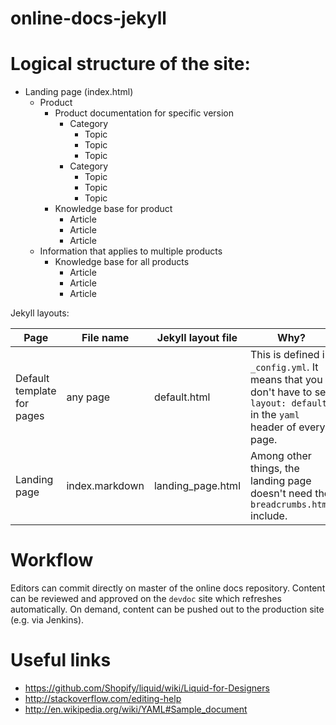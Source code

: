 online-docs-jekyll
==================

# Logical structure of the site:

* Landing page (index.html)
    * Product
        * Product documentation for specific version
            * Category
                * Topic
                * Topic
                * Topic
            * Category
                * Topic
                * Topic
                * Topic
        * Knowledge base for product
            * Article
            * Article
            * Article
    * Information that applies to multiple products
        * Knowledge base for all products
            * Article
            * Article
            * Article

Jekyll layouts:

| Page | File name | Jekyll layout file | Why? |
| --- | --- | --- | --- |
| Default template for pages | any page |  default.html | This is defined in `_config.yml`. It means that you don't have to set `layout: default` in the `yaml` header of every page. |
| Landing page | index.markdown | landing_page.html | Among other things, the landing page doesn't need the `breadcrumbs.html` include. |

# Workflow

Editors can commit directly on master of the online docs repository. Content can be reviewed and approved on the `devdoc` site which refreshes automatically. On demand, content can be pushed out to the production site (e.g. via Jenkins).

# Useful links

* https://github.com/Shopify/liquid/wiki/Liquid-for-Designers
* http://stackoverflow.com/editing-help
* http://en.wikipedia.org/wiki/YAML#Sample_document
